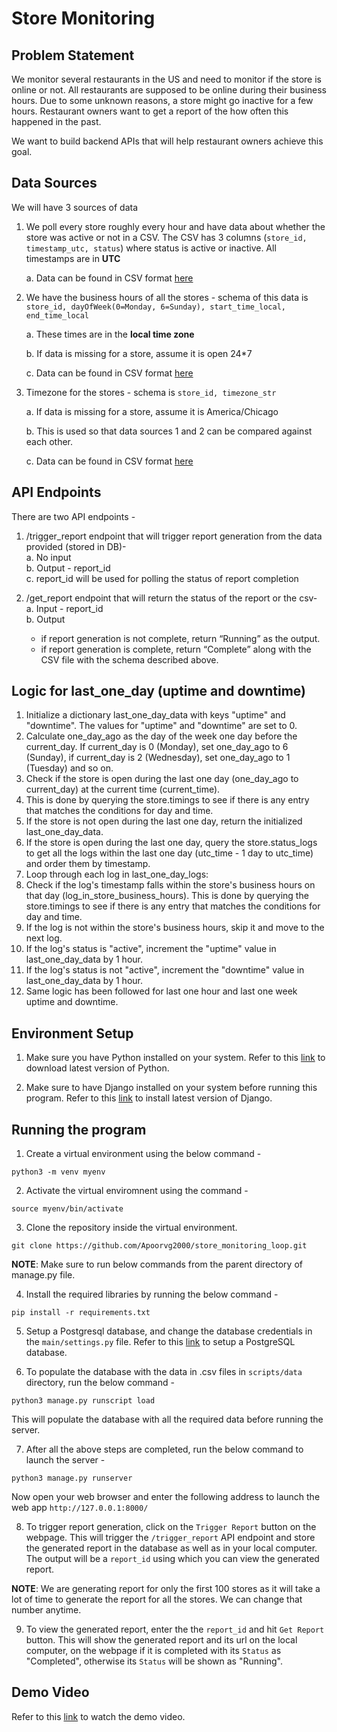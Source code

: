 # Store Monitoring

## Problem Statement

We monitor several restaurants in the US and need to monitor if the store is online or not. All restaurants are supposed to be online during their business hours. Due to some unknown reasons, a store might go inactive for a few hours. Restaurant owners want to get a report of the how often this happened in the past.

We want to build backend APIs that will help restaurant owners achieve this goal.

## Data Sources

We will have 3 sources of data

1. We poll every store roughly every hour and have data about whether the store was active or not in a CSV. The CSV has 3 columns (`store_id, timestamp_utc, status`) where status is active or inactive. All timestamps are in **UTC**

   a. Data can be found in CSV format [here](https://drive.google.com/file/d/1UIx1hVJ7qt_6oQoGZgb8B3P2vd1FD025/view?usp=sharing)

2. We have the business hours of all the stores - schema of this data is `store_id, dayOfWeek(0=Monday, 6=Sunday), start_time_local, end_time_local`

   a. These times are in the **local time zone**

   b. If data is missing for a store, assume it is open 24\*7

   c. Data can be found in CSV format [here](https://drive.google.com/file/d/1va1X3ydSh-0Rt1hsy2QSnHRA4w57PcXg/view?usp=sharing)

3. Timezone for the stores - schema is `store_id, timezone_str`

   a. If data is missing for a store, assume it is America/Chicago

   b. This is used so that data sources 1 and 2 can be compared against each other.

   c. Data can be found in CSV format [here](https://drive.google.com/file/d/101P9quxHoMZMZCVWQ5o-shonk2lgK1-o/view?usp=sharing)

## API Endpoints

There are two API endpoints -

1. /trigger_report endpoint that will trigger report generation from the data provided (stored in DB)-\
   a. No input\
   b. Output - report_id\
   c. report_id will be used for polling the status of report completion

2. /get_report endpoint that will return the status of the report or the csv-\
   a. Input - report_id\
   b. Output
   - if report generation is not complete, return “Running” as the output.
   - if report generation is complete, return “Complete” along with the CSV file with the schema described above.
  
## Logic for last_one_day (uptime and downtime)

1. Initialize a dictionary last_one_day_data with keys "uptime" and "downtime". The values for "uptime" and "downtime" are set to 0.
2. Calculate one_day_ago as the day of the week one day before the current_day. If current_day is 0 (Monday), set one_day_ago to 6 (Sunday), if current_day is 2 (Wednesday), set one_day_ago to 1 (Tuesday) and so on.
3. Check if the store is open during the last one day (one_day_ago to current_day) at the current time (current_time). 
4. This is done by querying the store.timings to see if there is any entry that matches the conditions for day and time.
5. If the store is not open during the last one day, return the initialized last_one_day_data.
6. If the store is open during the last one day, query the store.status_logs to get all the logs within the last one day (utc_time - 1 day to utc_time) and order them by timestamp.
7. Loop through each log in last_one_day_logs:
8. Check if the log's timestamp falls within the store's business hours on that day (log_in_store_business_hours). This is done by querying the store.timings to see if there is any entry that matches the conditions for day and time.
9. If the log is not within the store's business hours, skip it and move to the next log.
10. If the log's status is "active", increment the "uptime" value in last_one_day_data by 1 hour.
11. If the log's status is not "active", increment the "downtime" value in last_one_day_data by 1 hour.
12. Same logic has been followed for last one hour and last one week uptime and downtime.


## Environment Setup

1. Make sure you have Python installed on your system. Refer to this [link](https://www.python.org/downloads/) to download latest version of Python.

2. Make sure to have Django installed on your system before running this program. Refer to this [link](https://www.djangoproject.com/download/) to install latest version of Django.

## Running the program

1. Create a virtual environment using the below command -

```
python3 -m venv myenv
```

2. Activate the virtual enviromnent using the command -

```
source myenv/bin/activate
```

3. Clone the repository inside the virtual environment.

```
git clone https://github.com/Apoorvg2000/store_monitoring_loop.git
```

**NOTE**: Make sure to run below commands from the parent directory of manage.py file.

4. Install the required libraries by running the below command -

```
pip install -r requirements.txt
```

5. Setup a Postgresql database, and change the database credentials in the `main/settings.py` file. Refer to this [link](https://www.codementor.io/@engineerapart/getting-started-with-postgresql-on-mac-osx-are8jcopb#3-configuring-postgres) to setup a PostgreSQL database.

6. To populate the database with the data in .csv files in `scripts/data` directory, run the below command -

```
python3 manage.py runscript load
```

This will populate the database with all the required data before running the server.

7. After all the above steps are completed, run the below command to launch the server -

```
python3 manage.py runserver
```

Now open your web browser and enter the following address to launch the web app `http://127.0.0.1:8000/`

8. To trigger report generation, click on the `Trigger Report` button on the webpage. This will trigger the `/trigger_report` API endpoint and store the generated report in the database as well as in your local computer. The output will be a `report_id` using which you can view the generated report.

**NOTE**: We are generating report for only the first 100 stores as it will take a lot of time to generate the report for all the stores. We can change that number anytime.

9. To view the generated report, enter the the `report_id` and hit `Get Report` button. This will show the generated report and its url on the local computer, on the webpage if it is completed with its `Status` as "Completed", otherwise its `Status` will be shown as "Running".

## Demo Video

Refer to this [link](https://drive.google.com/file/d/1fgLPQOHqMFRLEEwXjqcU5HHz59YWjuyU/view?usp=share_link) to watch the demo video.


